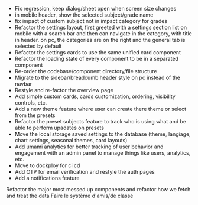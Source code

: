 - Fix regression, keep dialog/sheet open when screen size changes
- in mobile header, show the selected subject/grade name
- fix impact of custom subject not in impact category for grades
- Refactor the settings layout, first greeted with a settings section list on mobile with a search bar and then can navigate in the category, with title in header. on pc, the categories are on the right and the general tab is selected by default 
- Refactor the settings cards to use the same unified card component
- Refactor the loading state of every component to be in a separated component
- Re-order the codebase/component directory/file structure
- Migrate to the sidebar/breadcumb header style on pc instead of the navbar
- Restyle and re-factor the overview page
- Add simple custom cards, cards customization, ordering, visibility controls, etc.
- Add a new theme feature where user can create there theme or select from the presets
- Refactor the preset subjects feature to track who is using what and be able to perform upadates on presets
- Move the local storage saved settings to the database (theme, langiage, chart settings, seasonal themes, card layouts)
- Add umami analytics for better tracking of user behavior and engagement with an admin panel to manage things like users, analytics, etc.
- Move to dockploy for ci cd
- Add OTP for email verification and restyle the auth pages
- Add a notifications feature

Refactor the major most messed up components and refactor how we fetch and treat the data
Faire le système d'amis/de classe
